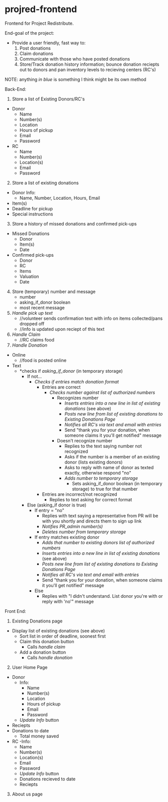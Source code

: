 # projred-frontend
Frontend for Project Redistribute.

End-goal of the project:
  - Provide a user friendly, fast way to:
    1. Post donations
    2. Claim donations
    3. Communicate with those who have posted donations
    4. Store/Track donation history information; bounce donation reciepts out to donors and pan inventory levels to recieving centers (RC's)

NOTE: anything *in blue* is something I think might be its own method

Back-End:
1. Store a list of Existing Donors/RC's
  - Donor
    - Name
    - Number(s)
    - Location
    - Hours of pickup
    - Email
    - Password
  - RC
    - Name
    - Number(s)
    - Location(s)
    - Email
    - Password
2. Store a list of existing donations
  - Donor Info: 
    - Name, Number, Location, Hours, Email
  - Item(s)
  - Deadline for pickup
  - Special instructions
3. Store a history of missed donations and confirmed pick-ups
  - Missed Donations
    - Donor
    - Item(s)
    - Date
  - Confirmed pick-ups
    - Donor
    - RC
    - Items
    - Valuation
    - Date
4. Store (temporary) number and message
    - number
    - asking_if_donor boolean
    - most recent message
5. *Handle pick up text*
    - //volunteer sends confirmation text with info on items collected/pans dropped off
    - //info is updated upon reciept of this text
4. *Handle Claim*
    - //RC claims food
5. *Handle Donation*
  - Online
    - //food is posted online
  - Text
    - *checks if *asking_if_donor* (in temporary storage)
      - If not...
        - *Checks if entries match donation format*
          - Entries are correct
            - *Checks number against list of authorized numbers* 
              - Recognizes number
                - *Inserts entries into a new line in list of existing donations* (see above)
                - *Posts new line from list of existing donations to Existing Donations Page*
                - *Notifies all RC's via text and email with entries*
                - Send "thank you for your donation, when someone claims it you'll get notified" message
              - Doesn't recognize number
                - Replies to the text saying number not recognized
                - Asks if the number is a member of an existing donor (lists existing donors)
                - Asks to reply with name of donor as  texted exactly, otherwise respond "no"
                - *Adds number to temporary storage*
                  - Sets asking_if_donor boolean (in temporary storage) to true for that number
          - Entries are incorrect/not recognized
            - Replies to text asking for correct format
      - Else (asking_if donor is true)
        - If entry = "no"
            - Replies with text saying a representative from PR will be with you shortly and directs them to sign up link
            - *Notifies PR_admin number(s)*
            - *Deletes number from temporary storage*
        - If entry matches existing donor
            - *Adds that number to existing donors list of authorized numbers*
            - *Inserts entries into a new line in list of existing donations* (see above)
            - *Posts new line from list of existing donations to Existing Donations Page*
            - *Notifies all RC's via text and email with entries*
            - Send "thank you for your donation, when someone claims it you'll get notified" message
        - Else
            - Replies with "I didn't understand. List donor you're with or reply with 'no'" message
            
Front End:
1. Existing Donations page
  - Display list of existing donations (see above)
    - Sort list in order of deadline, soonest first
    - Claim this donation button
      - Calls *handle claim*
    - Add a donation button
      - Calls *handle donation*
2. User Home Page
  - Donor
    - Info: 
      - Name
      - Number(s)
      - Location
      - Hours of pickup
      - Email
      - Password
    - *Update Info* button
  - Reciepts  
  - Donations to date
      - Total money saved
  - RC
    -Info:
      - Name
      - Number(s)
      - Location(s)
      - Email
      - Password
    - *Update Info* button
    - Donations recieved to date
    - Reciepts
3. About us page
